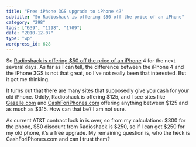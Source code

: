 ```yaml
---
title: "Free iPhone 3GS upgrade to iPhone 4?"
subtitle: "So Radioshack is offering $50 off the price of an iPhone"
category: "298"
tags: ["639", "1298", "1709"]
date: "2010-12-07"
type: "wp"
wordpress_id: 628
---
```

So [Radioshack is offering $50 off the price of an iPhone](http://gigaom.com/apple/save-up-to-175-on-iphone-at-radioshack/) 4 for the next several days. As far as I can tell, the difference between the iPhone 4 and the iPhone 3GS is not that great, so I’ve not really been that interested. But it got me thinking.

It turns out that there are many sites that supposedly give you cash for your old iPhone. Oddly, Radioshack is offering $125, and I see sites like [Gazelle.com](http://www.gazelle.com/) and [CashForiPhones.com](http://www.cashforiphones.com) offering anything between $125 and as much as $315. How can that be? I am not sure.

As current AT&T contract lock in is over, so from my calculations: $300 for the phone, $50 discount from Radioshack is $250, so if I can get $250 for my old phone, it’s a free upgrade. My remaining question is, who the heck is CashForiPhones.com and can I trust them?